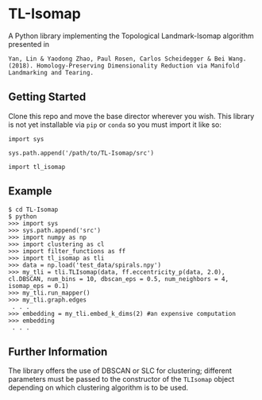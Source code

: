 # TL-Isomap

A Python library implementing the Topological Landmark-Isomap algorithm presented in

```
Yan, Lin & Yaodong Zhao, Paul Rosen, Carlos Scheidegger & Bei Wang. (2018). Homology-Preserving Dimensionality Reduction via Manifold Landmarking and Tearing.
```

## Getting Started

Clone this repo and move the base director wherever you wish. This library is not yet installable via `pip` or `conda` so you must import it like so:

```
import sys

sys.path.append('/path/to/TL-Isomap/src')

import tl_isomap
```

## Example

```
$ cd TL-Isomap
$ python
>>> import sys
>>> sys.path.append('src')
>>> import numpy as np
>>> import clustering as cl
>>> import filter_functions as ff
>>> import tl_isomap as tli
>>> data = np.load('test_data/spirals.npy')
>>> my_tli = tli.TLIsomap(data, ff.eccentricity_p(data, 2.0), cl.DBSCAN, num_bins = 10, dbscan_eps = 0.5, num_neighbors = 4, isomap_eps = 0.1)
>>> my_tli.run_mapper()
>>> my_tli.graph.edges
 . . .
>>> embedding = my_tli.embed_k_dims(2) #an expensive computation
>>> embedding
 . . .
```

## Further Information

The library offers the use of DBSCAN or SLC for clustering; different parameters must be passed to the constructor of the `TLIsomap` object depending on which clustering algorithm is to be used.
